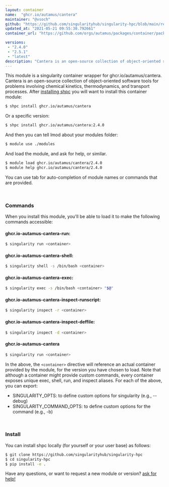 ```yaml
---
layout: container
name:  "ghcr.io/autamus/cantera"
maintainer: "@vsoch"
github: "https://github.com/singularityhub/singularity-hpc/blob/main/registry/ghcr.io/autamus/cantera/container.yaml"
updated_at: "2021-05-21 09:55:30.792661"
container_url: "https://github.com/orgs/autamus/packages/container/package/cantera"

versions:
 - "2.4.0"
 - "2.5.1"
 - "latest"
description: "Cantera is an open-source collection of object-oriented software tools for problems involving chemical kinetics, thermodynamics, and transport processes."
---
```


This module is a singularity container wrapper for ghcr.io/autamus/cantera.
Cantera is an open-source collection of object-oriented software tools for problems involving chemical kinetics, thermodynamics, and transport processes.
After [installing shpc](#install) you will want to install this container module:

```bash
$ shpc install ghcr.io/autamus/cantera
```

Or a specific version:

```bash
$ shpc install ghcr.io/autamus/cantera:2.4.0
```

And then you can tell lmod about your modules folder:

```bash
$ module use ./modules
```

And load the module, and ask for help, or similar.

```bash
$ module load ghcr.io/autamus/cantera/2.4.0
$ module help ghcr.io/autamus/cantera/2.4.0
```

You can use tab for auto-completion of module names or commands that are provided.

<br>

### Commands

When you install this module, you'll be able to load it to make the following commands accessible:

#### ghcr.io-autamus-cantera-run:

```bash
$ singularity run <container>
```

#### ghcr.io-autamus-cantera-shell:

```bash
$ singularity shell -s /bin/bash <container>
```

#### ghcr.io-autamus-cantera-exec:

```bash
$ singularity exec -s /bin/bash <container> "$@"
```

#### ghcr.io-autamus-cantera-inspect-runscript:

```bash
$ singularity inspect -r <container>
```

#### ghcr.io-autamus-cantera-inspect-deffile:

```bash
$ singularity inspect -d <container>
```



#### ghcr.io-autamus-cantera

```bash
$ singularity run <container>
```


In the above, the `<container>` directive will reference an actual container provided
by the module, for the version you have chosen to load. Note that although a container
might provide custom commands, every container exposes unique exec, shell, run, and
inspect aliases. For each of the above, you can export:

 - SINGULARITY_OPTS: to define custom options for singularity (e.g., --debug)
 - SINGULARITY_COMMAND_OPTS: to define custom options for the command (e.g., -b)

<br>
  
### Install

You can install shpc locally (for yourself or your user base) as follows:

```bash
$ git clone https://github.com/singularityhub/singularity-hpc
$ cd singularity-hpc
$ pip install -e .
```

Have any questions, or want to request a new module or version? [ask for help!](https://github.com/singularityhub/singularity-hpc/issues)